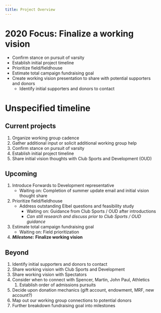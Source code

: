 ```yaml
---
title: Project Overview
---
```


# 2020 Focus: Finalize a working vision
- Confirm stance on pursuit of varsity
- Establish initial project timeline
- Prioritize field/fieldhouse
- Estimate total campaign fundraising goal
- Create working vision presentation to share with potential supporters and donors
    - Identify initial supporters and donors to contact

# Unspecified timeline
## Current projects
1. Organize working group cadence
1. Gather additional input or solicit additional working group help
1. Confirm stance on pursuit of varsity
1. Establish initial project timeline
1. Share initial vision thoughts with Club Sports and Development (OUD)
## Upcoming
1. Introduce Forwards to Development representative
    - Waiting on: Completion of summer update email and initial vision thought share
1. Prioritize field/fieldhouse
    - Address outstanding Elbel questions and feasibility study
        - Waiting on: Guidance from Club Sports / OUD after introductions
        - *Can still research and discuss prior to Club Sports / OUD guidance*
1. Estimate total campaign fundraising goal
    - Waiting on: Field prioritization
1. ***Milestone:*** **Finalize working vision**
## Beyond
1. Identify initial supporters and donors to contact
1. Share working vision with Club Sports and Development
1. Share working vision with Spectators
1. Consider when to connect with Spencer, Martin, John Paul, Athletics
    1. Establish order of admissions pursuits
1. Decide upon donation mechanics (gift account, endowment, MRF, new account?)
1. Map out our working group connections to potential donors
1. Further breakdown fundraising goal into milestones
